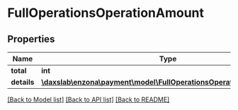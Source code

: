 # FullOperationsOperationAmount

## Properties
Name | Type | Description | Notes
------------ | ------------- | ------------- | -------------
**total** | **int** |  | [optional] 
**details** | [**\daxslab\enzona\payment\model\FullOperationsOperationAmountDetails**](FullOperationsOperationAmountDetails.md) |  | [optional] 

[[Back to Model list]](../README.md#documentation-for-models) [[Back to API list]](../README.md#documentation-for-api-endpoints) [[Back to README]](../README.md)


